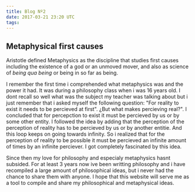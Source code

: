 ```yaml
---
title: Blog Nº2
date: 2017-03-21 23:20 UTC
tags:
---
```


<h2><b>Metaphysical first causes</b></h2>

<p>Aristotle defined Metaphysics as the discipline that studies first causes including the existence of a god or an unmoved mover, and also as science of <i>being qua being</i> or being in so far as being.</p>

<p>I remember the first time i comprehended what metaphysics was and the power it had. It was during a philosophy class when i was 16 years old. I dont recall so well what was the subject my teacher was talking about but i just remember that i asked myself the following question: "For reality to exist it needs to be percieved at first". ¿But what makes percieving real?". I concluded that for percepction to exist it must be percieved by us or by some other entity. I followed the idea by adding that the perception of the perception of reality has to be percieved by us or by another entitie. And this loop keeps on going towards infinity. So i realized that for the perception of reality to be possible it must be percieved an infinite amount of times by an infinite perciever. I got completely fascinated by this idea.</p>

<p>Since then my love for philosophy and especialy metaphysics hasnt subsided. For at least 3 years now ive been writting philosophy and i have recompiled a large amount of philosophical ideas, but i never had the chance to share them with anyone. I hope that this website will serve me as a tool to compile and share my philosophical and metaphysical ideas.</p>